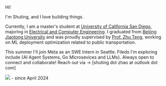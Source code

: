Hi!

I'm Shuting, and I love building things.

Currently, I am a master's student at [University of California San Diego](https://ucsd.edu), majoring in [Electrical and Computer Engineering](https://ece.ucsd.edu/faculty-research/ece-research-areas/machine-learning-data-science-impacted). I graduated from [Beijing Jiaotong University](http://en.bjtu.edu.cn) and was proudly supervised by [Prof. Zhu Teng](https://faculty.bjtu.edu.cn/8902/), working on ML deployment optimization related to public transportation.

This summer I'll join Meta as an SWE Intern in Seattle. Fileds I'm exploring include {AI Agent Systems, Go Microsevices and LLMs}. Always open to connect and collaborate! Reach out via -> [shuting dot zhao at outlook dot com]

![](https://wakatime.com/badge/user/c052784e-f5ca-415e-b91a-c1cb452c4c75.svg) - since April 2024 



